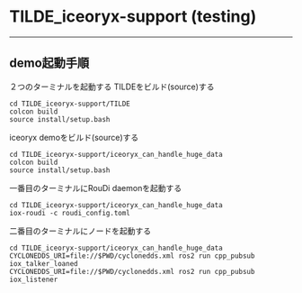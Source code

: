 # TILDE_iceoryx-support (testing)
---
## demo起動手順
２つのターミナルを起動する
TILDEをビルド(source)する
```
cd TILDE_iceoryx-support/TILDE
colcon build
source install/setup.bash
```
iceoryx demoをビルド(source)する
```
cd TILDE_iceoryx-support/iceoryx_can_handle_huge_data
colcon build
source install/setup.bash
```
一番目のターミナルにRouDi daemonを起動する
```
cd TILDE_iceoryx-support/iceoryx_can_handle_huge_data
iox-roudi -c roudi_config.toml
```
二番目のターミナルにノードを起動する
```
cd TILDE_iceoryx-support/iceoryx_can_handle_huge_data
CYCLONEDDS_URI=file://$PWD/cyclonedds.xml ros2 run cpp_pubsub iox_talker_loaned
CYCLONEDDS_URI=file://$PWD/cyclonedds.xml ros2 run cpp_pubsub iox_listener
```
